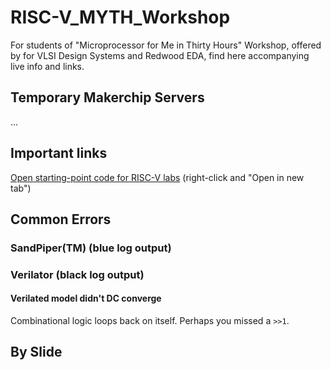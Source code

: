 # RISC-V_MYTH_Workshop

For students of "Microprocessor for Me in Thirty Hours" Workshop, offered by for VLSI Design Systems and Redwood EDA, find here accompanying live info and links.

## Temporary Makerchip Servers

...

## Important links

<a href="http://www.makerchip.com/sandbox?code_url=https:%2F%2Fraw.githubusercontent.com%2Fstevehoover%2FRISC-V_MYTH_Workshop%2Fmaster%2Frisc-v_shell.tlv" target="_blank" atom_fix="_">Open starting-point code for RISC-V labs</a> (right-click and "Open in new tab")


## Common Errors

### SandPiper(TM) (blue log output)

### Verilator (black log output)

#### Verilated model didn't DC converge

Combinational logic loops back on itself. Perhaps you missed a `>>1`.

## By Slide
